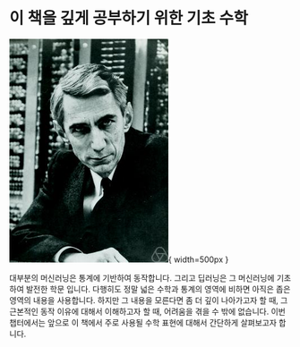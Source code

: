 # 이 책을 깊게 공부하기 위한 기초 수학

![Claude Elwood Shannon - 이미지 출처: 위키피디아](../assets/02-00-01.jpg){ width=500px }

대부분의 머신러닝은 통계에 기반하여 동작합니다. 그리고 딥러닝은 그 머신러닝에 기초하여 발전한 학문 입니다. 다행히도 정말 넓은 수학과 통계의 영역에 비하면 아직은 좁은 영역의 내용을 사용합니다. 하지만 그 내용을 모른다면 좀 더 깊이 나아가고자 할 때, 그 근본적인 동작 이유에 대해서 이해하고자 할 때, 어려움을 겪을 수 밖에 없습니다. 이번 챕터에서는 앞으로 이 책에서 주로 사용될 수학 표현에 대해서 간단하게 살펴보고자 합니다.
